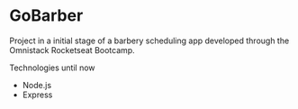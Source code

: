 # GoBarber

Project in a initial stage of a barbery scheduling app developed through the Omnistack Rocketseat Bootcamp.

Technologies until now
- Node.js
- Express
